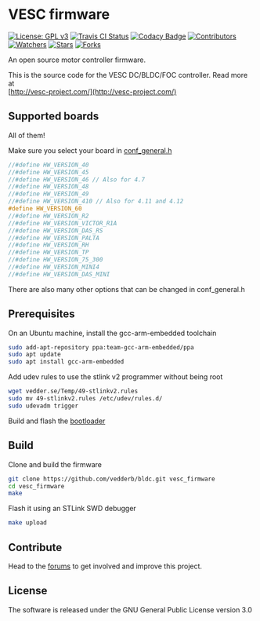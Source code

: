 # VESC firmware

[![License: GPL v3](https://img.shields.io/badge/License-GPLv3-blue.svg)](https://www.gnu.org/licenses/gpl-3.0)
[![Travis CI Status](https://travis-ci.com/paltatech/bldc.svg?branch=powerdesigns-dev)](https://travis-ci.com/paltatech/bldc)
[![Codacy Badge](https://api.codacy.com/project/badge/Grade/92eefb23a0c24b3cbed011b14ca0ffc9)](https://www.codacy.com/app/nitrousnrg/bldc?utm_source=github.com&amp;utm_medium=referral&amp;utm_content=paltatech/bldc&amp;utm_campaign=Badge_Grade)
[![Contributors](https://img.shields.io/github/contributors/vedderb/bldc.svg)](https://github.com/vedderb/bldc/graphs/contributors)
[![Watchers](https://img.shields.io/github/watchers/vedderb/bldc.svg)](https://github.com/vedderb/bldc/watchers)
[![Stars](https://img.shields.io/github/stars/vedderb/bldc.svg)](https://github.com/vedderb/bldc/stargazers)
[![Forks](https://img.shields.io/github/forks/vedderb/bldc.svg)](https://github.com/vedderb/bldc/network/members)

An open source motor controller firmware.

This is the source code for the VESC DC/BLDC/FOC controller. Read more at  
[http://vesc-project.com/](http://vesc-project.com/)

## Supported boards

All  of them!

Make sure you select your board in [conf_general.h](conf_general.h)


```c
//#define HW_VERSION_40
//#define HW_VERSION_45
//#define HW_VERSION_46 // Also for 4.7
//#define HW_VERSION_48
//#define HW_VERSION_49
//#define HW_VERSION_410 // Also for 4.11 and 4.12
#define HW_VERSION_60
//#define HW_VERSION_R2
//#define HW_VERSION_VICTOR_R1A
//#define HW_VERSION_DAS_RS
//#define HW_VERSION_PALTA
//#define HW_VERSION_RH
//#define HW_VERSION_TP
//#define HW_VERSION_75_300
//#define HW_VERSION_MINI4
//#define HW_VERSION_DAS_MINI
```
There are also many other options that can be changed in conf_general.h


## Prerequisites

On an Ubuntu machine, install the gcc-arm-embedded toolchain


```bash
sudo add-apt-repository ppa:team-gcc-arm-embedded/ppa
sudo apt update
sudo apt install gcc-arm-embedded
```

Add udev rules to use the stlink v2 programmer without being root


```bash
wget vedder.se/Temp/49-stlinkv2.rules
sudo mv 49-stlinkv2.rules /etc/udev/rules.d/
sudo udevadm trigger
```

Build and flash the [bootloader](https://github.com/vedderb/bldc-bootloader)


## Build

Clone and build the firmware

```bash
git clone https://github.com/vedderb/bldc.git vesc_firmware
cd vesc_firmware
make
```

Flash it using an STLink SWD debugger

```bash
make upload
```

## Contribute

Head to the [forums](https://vesc-project.com/forum) to get involved and improve this project.


## License

The software is released under the GNU General Public License version 3.0
